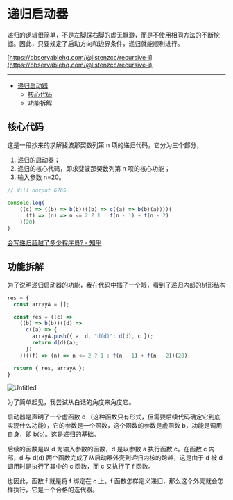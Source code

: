 # 递归启动器

递归的逻辑很简单，不是左脚踩右脚的虚无飘渺，而是不使用相同方法的不断挖掘。因此，只要规定了启动方向和边界条件，递归就能顺利进行。

[https://observablehq.com/@listenzcc/recursive-i](https://observablehq.com/@listenzcc/recursive-i)

---
- [递归启动器](#递归启动器)
  - [核心代码](#核心代码)
  - [功能拆解](#功能拆解)


## 核心代码

这是一段抄来的求解斐波那契数列第 n 项的递归代码，它分为三个部分，

1. 递归的启动器；
2. 递归的核心代码，即求斐波那契数列第 n 项的核心功能；
3. 输入参数 n=20。

```jsx
// Will output 6765

console.log(
	((c) => ((b) => b(b))((b) => c((a) => b(b)(a))))(
	  (f) => (n) => n <= 2 ? 1 : f(n - 1) + f(n - 2)
	)(20)
)
```

[会写递归超越了多少程序员? - 知乎](https://www.zhihu.com/question/589779747/answer/3025207105)

## 功能拆解

为了说明递归启动器的功能，我在代码中插了一个眼，看到了递归内部的树形结构

```jsx
res = {
  const arrayA = [];

  const res = ((c) =>
    ((b) => b(b))((d) =>
      c((a) => {
        arrayA.push({ a, d, "d(d)": d(d), c });
        return d(d)(a);
      })
    ))((f) => (n) => n <= 2 ? 1 : f(n - 1) + f(n - 2))(20);

  return { res, arrayA };
}
```

![Untitled](%E9%80%92%E5%BD%92%E5%90%AF%E5%8A%A8%E5%99%A8%20f95d8e37bcab4e2bab002b332397877a/Untitled.png)

为了简单起见，我尝试从白话的角度来角度它。

启动器是声明了一个虚函数 c （这种函数只有形式，但需要后续代码确定它到底实现什么功能），它的参数是一个函数，这个函数的参数是虚函数 b，功能是调用自身，即 b(b)。这是递归的基础。

后续的函数是以 d 为输入参数的函数，d 是以参数 a 执行函数 c。在函数 c 内部，d 与 d(d) 两个函数完成了从启动器外壳到递归内核的跨越，这是由于 d 被 d 调用时是执行了其中的 c 函数，而 c 又执行了 f 函数。

也因此，函数 f 就是将 f 绑定在 c 上。f 函数怎样定义递归，那么这个外壳就会怎样执行，它是一个合格的迭代器。